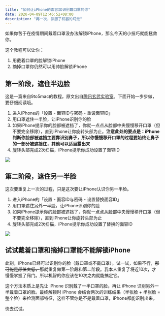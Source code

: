 ```yaml
---
title: "如何让iPhone的面容ID识别戴口罩的你"
date: 2020-04-09T12:46:52+08:00
description: "再一次，驯服了机器的幻觉"
---
```


如果你苦于在疫情期间戴着口罩没办法解锁iPhone，那么今天的小技巧就能拯救你。

这个教程可以让你：

1. 用戴着口罩的脸解锁iPhone
2. 摘掉口罩你仍然可以用帅脸解锁iPhone

## 第一阶段，遮住半边脸

这是一篇来自9to5mac的教程。原文出自[腾讯玄武实验室](https://mp.weixin.qq.com/s/azr-yqe8VTY9ov5ITMzq_g?)。下面开始一步步做，要仔细阅读哦。

1. 进入iPhone的「设置 - 面容ID与密码 - 重设面容ID」
2. 用口罩遮住一半脸，让iPhone识别你的脸
3. 如果iPhone提示你的脸部被遮挡了，你就一点点从脸部中央慢慢移开口罩（但不要完全移除），直到iPhone让你旋转头部为止。**注意此处的要点是：iPhone判断你脸部被遮挡主要靠识别鼻子，所以你慢慢移开口罩的过程要始终让鼻子的一部分被遮挡住，其他可以适当露出来**
4. 旋转头部完成2次扫描，iPhone提示你成功设置了面容ID

![](https://tva1.sinaimg.cn/large/4a41845fly1gdng22fg1wj218g0lwkbv.jpg)

## 第二阶段，遮住另一半脸

这次要重复上一次的过程，只是这次要让iPhone认识你另一半脸。

1. 进入iPhone的「设置 - 面容ID与密码 - 设置替换面容ID」
2. 用口罩遮住另外一半脸，让iPhone识别你的脸
3. 如果iPhone提示你的脸部被遮挡了，你就一点点从脸部中央慢慢移开口罩（但不要完全移除），直到iPhone让你旋转头部为止
4. 旋转头部完成2次扫描，iPhone提示你成功设置了替换的面容ID

![](https://tva1.sinaimg.cn/large/4a41845fly1gdng26ivgnj218g0higzi.jpg)

## 试试戴着口罩和摘掉口罩能不能解锁iPhone

此刻，iPhone已经可以识别你的脸（戴口罩或不戴口罩）。试一试，如果不行，~~那可能是颜值太低，~~那就重复做第一阶段和第二阶段。我本人重复了将近10次，才慢慢掌握了窍门。所以机智的你应该在10次之内就能搞定它。

这个方法本质上是先让 iPhone 识别戴了一半口罩的脸，再让 iPhone 识别另外一半戴着口罩的脸。最终解锁时 iPhone 会结合两次的训练结果（半张脸 + 半张脸 = 整个脸）来检测面部特征，这样不管你是不是戴着口罩，iPhone都能识别出来。

快去试试。

